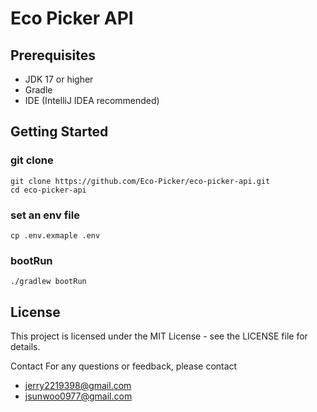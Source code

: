 # Eco Picker API 

## Prerequisites
- JDK 17 or higher
- Gradle
- IDE (IntelliJ IDEA recommended)

## Getting Started

### git clone 
```shell
git clone https://github.com/Eco-Picker/eco-picker-api.git
cd eco-picker-api
```
### set an env file
```shell
cp .env.exmaple .env
```

### bootRun 
```shell
./gradlew bootRun
```

## License
This project is licensed under the MIT License - see the LICENSE file for details.

Contact
For any questions or feedback, please contact
- [jerry2219398\@gmail.com](mailto:jerry2219398@gmail.com?subject=ecopicker)
- [jsunwoo0977\@gmail.com](mailto:jsunwoo0977@gmail.com?subject=ecopicker)